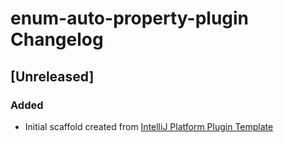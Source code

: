 <!-- Keep a Changelog guide -> https://keepachangelog.com -->

# enum-auto-property-plugin Changelog

## [Unreleased]
### Added
- Initial scaffold created from [IntelliJ Platform Plugin Template](https://github.com/JetBrains/intellij-platform-plugin-template)
